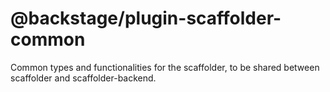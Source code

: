 # @backstage/plugin-scaffolder-common

Common types and functionalities for the scaffolder, to be shared between scaffolder and scaffolder-backend.
